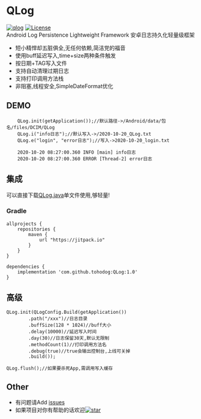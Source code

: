 # QLog
[![qlog][qlogsvg]][star]  [![License][licensesvg]][license]  
Android Log Persistence Lightweight Framework 安卓日志持久化轻量级框架
<br/>
  * 短小精悍却五脏俱全,无任何依赖,简洁党的福音
  * 使用buff延迟写入,time+size两种条件触发
  * 按日期+TAG写入文件
  * 支持自动清理过期日志
  * 支持打印调用方法栈
  * 非阻塞,线程安全,SimpleDateFormat优化
## DEMO
```
    QLog.init(getApplication());//默认路径->/Android/data/包名/files/DCIM/QLog
    QLog.i("info日志");//默认写入->/2020-10-20_QLog.txt
    QLog.e("login", "error日志");//写入->2020-10-20_login.txt
    
    2020-10-20 08:27:00.360 INFO [main] info日志
    2020-10-20 08:27:00.360 ERROR [Thread-2] error日志
```
## 集成
可以直接下载[QLog.java](https://raw.githubusercontent.com/tohodog/QLog/master/app/src/main/java/com/qsinong/example/single/QLog.java)单文件使用,够轻量!
<br/>
### Gradle
```
allprojects {
    repositories {
        maven {
            url "https://jitpack.io"
        }
    }
}

dependencies {
    implementation 'com.github.tohodog:QLog:1.0'
}
```

## 高级
```
QLog.init(QLogConfig.Build(getApplication())
        .path("/xxx")//日志目录
        .buffSize(128 * 1024)//buff大小
        .delay(10000)//延迟写入时间
        .day(30)//日志保留30天,默认无限制
        .methodCount(1)//打印调用方法名
        .debug(true)//true会输出控制台,上线可关掉
        .build());

QLog.flush();//如果要杀死App,需调用写入缓存
```

## Other
  * 有问题请Add [issues](https://github.com/tohodog/QLog/issues)
  * 如果项目对你有帮助的话欢迎[![star][starsvg]][star]

[starsvg]: https://img.shields.io/github/stars/tohodog/QLog.svg?style=social&label=Stars
[star]: https://github.com/tohodog/QLog

[qlogsvg]: https://img.shields.io/badge/Qlog-1.0-green.svg

[licensesvg]: https://img.shields.io/badge/License-Apache--2.0-red.svg
[license]: https://raw.githubusercontent.com/tohodog/QLog/master/LICENSE
